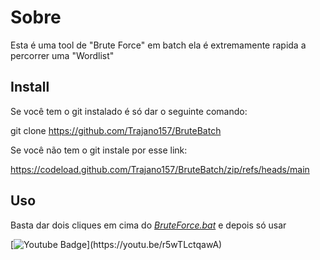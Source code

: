 # Sobre

Esta é uma tool de "Brute Force" em batch ela é extremamente rapida a percorrer uma "Wordlist"

## Install
Se você tem o git instalado é só dar o seguinte comando:

git clone https://github.com/Trajano157/BruteBatch

Se você não tem o git instale por esse link:

https://codeload.github.com/Trajano157/BruteBatch/zip/refs/heads/main

## Uso
Basta dar dois cliques em cima do *[BruteForce.bat](https://github.com/Trajano157/BruteBatch.bat/blob/main/BruteForce.bat "BruteForce.bat")*
e depois só usar 



[![Youtube Badge](https://img.shields.io/badge/-Youtube-FF0000?style=flat-square&labelColor=FF0000&logo=youtube&logoColor=white&link(https://youtu.be/r5wTLctqawA))](https://youtu.be/r5wTLctqawA)
